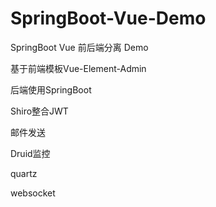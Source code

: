# SpringBoot-Vue-Demo
SpringBoot Vue 前后端分离 Demo

基于前端模板Vue-Element-Admin

后端使用SpringBoot

Shiro整合JWT

邮件发送

Druid监控

quartz

websocket
